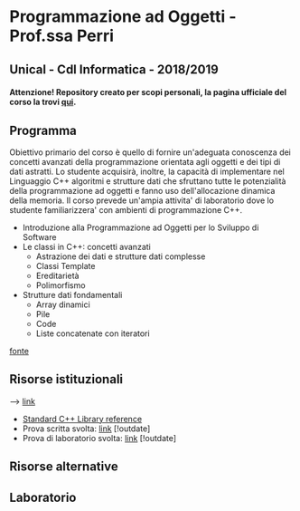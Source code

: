 # Programmazione ad Oggetti - Prof.ssa Perri
## Unical - Cdl Informatica - 2018/2019

#### Attenzione! Repository creato per scopi personali, la pagina ufficiale del corso la trovi [qui](https://www.mat.unical.it/informatica/ProgrammazioneAdOggetti).

## Programma
Obiettivo primario del corso è quello di fornire un'adeguata conoscenza dei concetti avanzati della programmazione orientata agli oggetti e dei tipi di dati astratti.  Lo studente acquisirà, inoltre, la capacità di implementare nel Linguaggio C++ algoritmi e strutture dati che sfruttano tutte le potenzialità della programmazione ad oggetti e fanno uso dell'allocazione dinamica della memoria. Il corso prevede un'ampia attivita' di laboratorio dove lo studente familiarizzera' con ambienti di programmazione C++.

- Introduzione alla Programmazione ad Oggetti per lo Sviluppo di Software
- Le classi in C++: concetti avanzati
    - Astrazione dei dati e strutture dati complesse
    - Classi Template
    - Ereditarietà
    - Polimorfismo
- Strutture dati fondamentali
    - Array dinamici
    - Pile
    - Code
    - Liste concatenate con iteratori

[fonte](http://www.unical.it/portale/portaltemplates/view/view_scheda_insegnamento.cfm?43198&LANG=ITA)

## Risorse istituzionali
--> [link](doc)
- [Standard C++ Library reference](http://www.cplusplus.com/reference/)
- Prova scritta svolta: [link](https://alviano.com/2008/09/21/71/) [!outdate]
- Prova di laboratorio svolta: [link](https://alviano.com/2010/04/12/programmazione-a-oggetti-appello-straordinario-aprile-2010/) [!outdate]

## Risorse alternative


## Laboratorio
